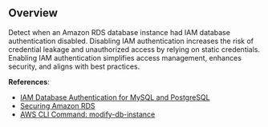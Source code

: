 ## Overview

Detect when an Amazon RDS database instance had IAM database authentication disabled. Disabling IAM authentication increases the risk of credential leakage and unauthorized access by relying on static credentials. Enabling IAM authentication simplifies access management, enhances security, and aligns with best practices.

**References**:
- [IAM Database Authentication for MySQL and PostgreSQL](https://docs.aws.amazon.com/AmazonRDS/latest/UserGuide/UsingWithRDS.IAMDBAuth.html)
- [Securing Amazon RDS](https://docs.aws.amazon.com/AmazonRDS/latest/UserGuide/UsingWithRDS.Security.html)
- [AWS CLI Command: modify-db-instance](https://awscli.amazonaws.com/v2/documentation/api/latest/reference/rds/modify-db-instance.html)
